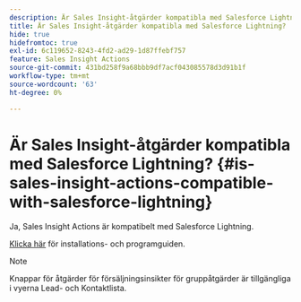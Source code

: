 ```yaml
---
description: Är Sales Insight-åtgärder kompatibla med Salesforce Lightning? - Marketo Docs - produktdokumentation
title: Är Sales Insight-åtgärder kompatibla med Salesforce Lightning?
hide: true
hidefromtoc: true
exl-id: 6c119652-8243-4fd2-ad29-1d87ffebf757
feature: Sales Insight Actions
source-git-commit: 431bd258f9a68bbb9df7acf043085578d3d91b1f
workflow-type: tm+mt
source-wordcount: '63'
ht-degree: 0%

---
```


# Är Sales Insight-åtgärder kompatibla med Salesforce Lightning? {#is-sales-insight-actions-compatible-with-salesforce-lightning}

Ja, Sales Insight Actions är kompatibelt med Salesforce Lightning.

[Klicka här](https://s3.amazonaws.com/tout-user-store/salesforce/assets/SF+Guide+for+Lightning.pdf) för installations- och programguiden.

>[!NOTE]
>
>Knappar för åtgärder för försäljningsinsikter för gruppåtgärder är tillgängliga i vyerna Lead- och Kontaktlista.
